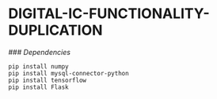 # DIGITAL-IC-FUNCTIONALITY-DUPLICATION
_### Dependencies_ 
```
pip install numpy
pip install mysql-connector-python
pip install tensorflow
pip install Flask
```

